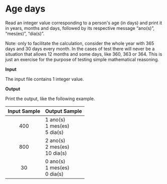 # Age days 


Read an integer value corresponding to a person's age (in days) and print it in years, months and days, followed by its respective message “ano(s)”, “mes(es)”, “dia(s)”.

Note: only to facilitate the calculation, consider the whole year with 365 days and 30 days every month. In the cases of test there will never be a situation that allows 12 months and some days, like 360, 363 or 364. This is just an exercise for the purpose of testing simple mathematical reasoning.

**Input** 

The input file contains 1 integer value.

**Output**

Print the output, like the following example.

|Input Sample	|Output Sample|
|:--:|:--|
|400 | 1 ano(s) <br> 1 mes(es) <br> 5 dia(s) |
| 800 | 2 ano(s) <br> 2 mes(es) <br> 10 dia(s) |
| 30 |0 ano(s) <br> 1 mes(es) <br> 0 dia(s) |


```javascript 




```